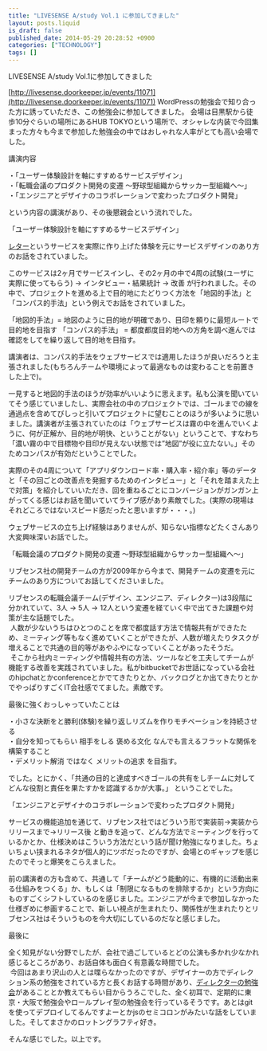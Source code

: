 ```yaml
---
title: "LIVESENSE A/study Vol.1 に参加してきました"
layout: posts.liquid
is_draft: false
published_date: 2014-05-29 20:28:52 +0900
categories: ["TECHNOLOGY"]
tags: []
---
```


LIVESENSE A/study Vol.1に参加してきました

[http://livesense.doorkeeper.jp/events/11071](http://livesense.doorkeeper.jp/events/11071) WordPressの勉強会で知り合った方に誘っていただき、この勉強会に参加してきました。 会場は目黒駅から徒歩10分ぐらいの場所にあるHUB TOKYOという場所で、オシャレな内装で今回集まった方々も今まで参加した勉強会の中ではおしゃれな人率がとても高い会場でした。

講演内容

・「ユーザー体験設計を軸にすすめるサービスデザイン」&nbsp;  
・「転職会議のプロダクト開発の変遷 〜野球型組織からサッカー型組織へ〜」&nbsp;  
・「エンジニアとデザイナのコラボレーションで変わったプロダクト開発」

という内容の講演があり、その後懇親会という流れでした。

「ユーザー体験設計を軸にすすめるサービスデザイン」

[レター](http://lttr.jp)というサービスを実際に作り上げた体験を元にサービスデザインのあり方のお話をされていました。

このサービスは2ヶ月でサービスインし、その2ヶ月の中で4周の試験(ユーザに実際に使ってもらう) → インタビュー・結果統計 → 改善 が行われました。その中で、プロジェクトを進める上で目的地にたどりつく方法を「地図的手法」と「コンパス的手法」という例えでお話をされていました。

「地図的手法」= 地図のように目的地が明確であり、目印を頼りに最短ルートで目的地を目指す 「コンパス的手法」 = 都度都度目的地への方角を調べ進んでは確認をしてを繰り返して目的地を目指す。

講演者は、コンパス的手法をウェブサービスでは適用したほうが良いだろうと主張されました(もちろんチームや環境によって最適なものは変わることを前置きした上で)。

一見すると地図的手法のほうが効率がいいように思えます。私も公演を聞いていてそう感じていましたし、実際会社の中のプロジェクトでは、ゴールまでの線を通過点を含めてびしっと引いてプロジェクトに望むことのほうが多いように思いました。講演者が主張されていたのは「ウェブサービスは霧の中を進んでいくように、何が正解か、目的地が明快、ということがない」ということで、すなわち「濃い霧の中で目標物や目印が見えない状態では”地図”が役に立たない。」そのためコンパスが有効だということでした。

実際のその4周について「アプリダウンロード率・購入率・紹介率」等のデータと「その回ごとの改善点を発掘するためのインタビュー」と「それを踏まえた上で対策」を紹介していいただき、回を重ねるごとにコンバージョンがガンガン上がってくる感じはお話を聞いていてライブ感があり素敵でした。(実際の現場はそれどころではないスピード感だったと思いますが・・・。)

ウェブサービスの立ち上げ経験はありませんが、知らない指標などたくさんあり大変興味深いお話でした。

「転職会議のプロダクト開発の変遷 〜野球型組織からサッカー型組織へ〜」

リブセンス社の開発チームの方が2009年から今まで、開発チームの変遷を元にチームのあり方についてお話してくださいました。

リブセンスの転職会議チーム(デザイン、エンジニア、ディレクター)は3段階に分かれていて、3人 → 5人 → 12人という変遷を経ていく中で出てきた課題や対策が主な話題でした。  
&nbsp;人数が少ないうちはひとつのことを席で都度話す方法で情報共有ができたため、ミーティング等もなく進めていくことができたが、人数が増えたりタスクが増えることで共通の目的等があやふやになっていくことがあったそうだ。  
&nbsp;そこから社内ミーティングや情報共有の方法、ツールなどを工夫してチームが機能する改善を実践されていました。私がbitbucketでお世話になっている会社のhipchatとかconferenceとかでてきたりとか、バックログとか出てきたりとかでやっぱりすごくIT会社感でてました。素敵です。

最後に強くおっしゃっていたことは

・小さな決断をと勝利(体験)を繰り返しリズムを作りモチベーションを持続させる  
・自分を知ってもらい 相手をしる 褒める文化 なんでも言えるフラットな関係を構築すること&nbsp;  
・デメリット解消 ではなく メリットの追求 を目指す。

でした。とにかく、「共通の目的と達成すべきゴールの共有をしチームに対してどんな役割と責任を果たすかを認識するかが大事。」 ということでした。

「エンジニアとデザイナのコラボレーションで変わったプロダクト開発」

サービスの機能追加を通じて、リブセンス社ではどういう形で実装前→実装からリリースまで→リリース後 と動きを追って、どんな方法でミーティングを行っているかとか、仕様決めはこういう方法だという話が聞け勉強になりました。ちょいちょい挟まれるネタが個人的にツボだったのですが、会場とのギャップを感じたのでそっと爆笑をこらえました。

前の講演者の方も含めて、共通して「チームがどう能動的に、有機的に活動出来る仕組みをつくる」か、もしくは「制限になるものを排除するか」という方向にものすごくシフトしているのを感じました。エンジニアが今まで参加しなかった仕様ぎめに参画することで、新しい視点が生まれたり、関係性が生まれたりとリブセンス社はそういうものを今大切にしているのだなと感じました。

最後に

全く知見がない分野でしたが、会社で過ごしているとどの公演も多かれ少なかれ感じるところがあり、お話自体も面白く有意義な時間でした。  
&nbsp;今回はあまり沢山の人とは喋らなかったのですが、デザイナーの方でディレクション系の勉強をされている方と長くお話する時間があり、[ディレクターの勉強会](http://www.direkyo.com)があることとか教えてもらい目からうろこでした、全く初耳で、定期的に東京・大阪で勉強会やロールプレイ型の勉強会を行っているそうです。あとはgitを使ってデプロイしてるんですよーとかjsのセミコロンがみたいな話をしていました。そしてまさかのロットングラフティ好き。

そんな感じでした。以上です。


